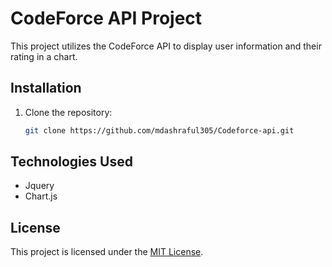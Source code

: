 # CodeForce API Project

This project utilizes the CodeForce API to display user information and their rating in a chart.

## Installation

1. Clone the repository:

    ```bash
    git clone https://github.com/mdashraful305/Codeforce-api.git
    ```

## Technologies Used

- Jquery
- Chart.js

## License

This project is licensed under the [MIT License](LICENSE).

